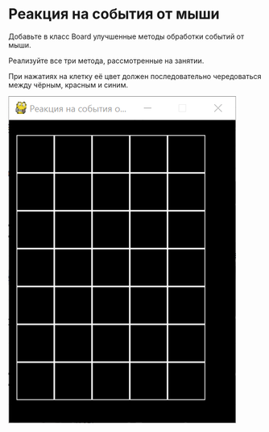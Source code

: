 # Реакция на события от мыши

Добавьте в класс Board улучшенные методы обработки событий от мыши.

Реализуйте все три метода, рассмотренные на занятии.

При нажатиях на клетку её цвет должен последовательно чередоваться между чёрным, красным и синим.



![](reakcijana.gif)